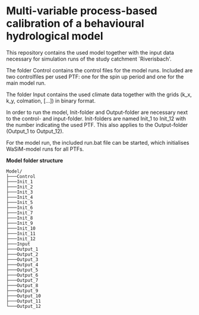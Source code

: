 # Multi-variable process-based calibration of a behavioural hydrological model

This repository contains the used model together with the input data necessary for simulation runs of the study catchment `Riverisbach'.

The folder Control contains the control files for the model runs. Included are two controlfiles per used PTF: one for the spin up period and one for the main model run.

The folder Input contains the used climate data together with the grids (k_x, k_y, colmation, [...]) in binary format.

In order to run the model, Init-folder and Output-folder are necessary next to the control- and input-folder. Init-folders are named Init_1 to Init_12 with the number indicating the used PTF. This also applies to the Output-folder (Output_1 to Output_12).

For the model run, the included run.bat file can be started, which initialises WaSiM-model runs for all PTFs.

**Model folder structure**

```
Model/
├───Control
├───Init_1
├───Init_2
├───Init_3
├───Init_4
├───Init_5
├───Init_6
├───Init_7
├───Init_8
├───Init_9
├───Init_10
├───Init_11
├───Init_12
├───Input
├───Output_1
├───Output_2
├───Output_3
├───Output_4
├───Output_5
├───Output_6
├───Output_7
├───Output_8
├───Output_9
├───Output_10
├───Output_11
└───Output_12
```
